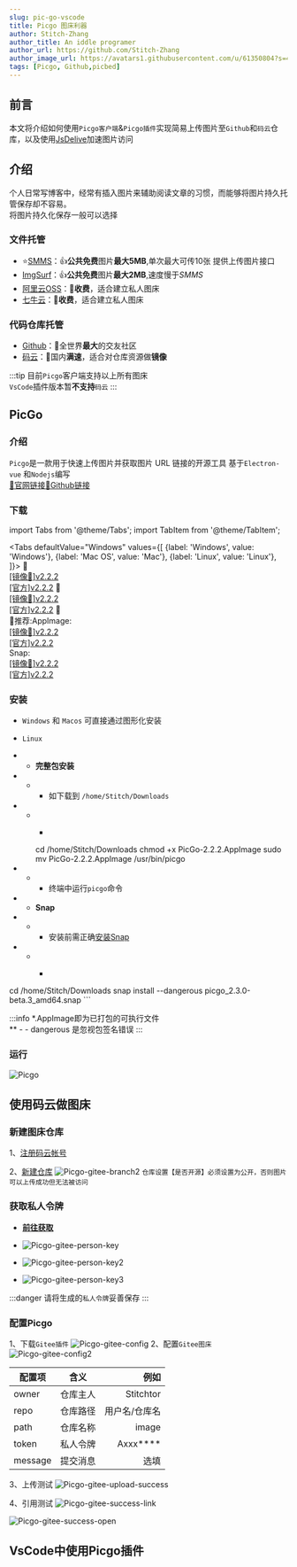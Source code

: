```yaml
---
slug: pic-go-vscode
title: Picgo 图床利器
author: Stitch-Zhang
author_title: An iddle programer
author_url: https://github.com/Stitch-Zhang
author_image_url: https://avatars1.githubusercontent.com/u/61350804?s=460&v=4
tags: [Picgo, Github,picbed]
---
```

## 前言
本文将介绍如何使用`Picgo客户端`&`Picgo插件`实现简易上传图片至`Github`和`码云`仓库，以及使用[JsDelive](https://jsdelivr.com)加速图片访问
<!--truncate-->
## 介绍
个人日常写博客中，经常有插入图片来辅助阅读文章的习惯，而能够将图片持久托管保存却不容易。<br/>将图片持久化保存一般可以选择
### 文件托管
- ⭐[SMMS](https://sm.ms)：👍**公共免费**图片**最大5MB**,单次最大可传10张 提供上传图片接口 
- [ImgSurf](https://imgsurf.com)：👍**公共免费**图片**最大2MB**,速度慢于*SMMS*
- [阿里云OSS](https://https://www.aliyun.com/product/oss)：🤒**收费**，适合建立私人图床
- [七牛云](https://www.qiniu.com/products/kodo)：🤒**收费**，适合建立私人图床
### 代码仓库托管
- [Github](https://github.com)：🎉全世界**最大**的交友社区
- [码云](https://gitee.com)：🎋国内**满速**，适合对仓库资源做**镜像**

:::tip
目前`Picgo`客户端支持以上所有图床<br/>
`VsCode`插件版本暂**不支持**`码云`
:::

## PicGo
### 介绍
`Picgo`是一款用于快速上传图片并获取图片 URL 链接的开源工具
基于`Electron-vue` 和`Nodejs`编写<br/>
[🐼官网链接](https://molunerfinn.com/PicGo/)[👾Github链接](https://github.com/Molunerfinn/PicGo)
### 下载

import Tabs from '@theme/Tabs';
import TabItem from '@theme/TabItem';

<Tabs
  defaultValue="Windows"
  values={[
    {label: 'Windows', value: 'Windows'},
    {label: 'Mac OS', value: 'Mac'},
    {label: 'Linux', value: 'Linux'},
  ]}>
  <TabItem value="Windows">🎴<br/><a href="https://hub.fastgit.org/Molunerfinn/PicGo/releases/download/v2.2.2/PicGo-Setup-2.2.2.exe">[镜像🚀]v2.2.2</a><br/><a href="https://github.com/Molunerfinn/PicGo/releases/download/v2.2.2/PicGo-Setup-2.2.2.exe">[官方]v2.2.2</a></TabItem>
  <TabItem value="Mac">🍎<br/><a href="https://hub.fastgit.org/Molunerfinn/PicGo/releases/download/v2.2.2/PicGo-2.2.2.dmg">[镜像🚀]v2.2.2</a><br/><a href="https://github.com/Molunerfinn/PicGo/releases/download/v2.2.2/PicGo-2.2.2.dmg">[官方]v2.2.2</a></TabItem>
  <TabItem value="Linux">🐧<br/>🌟推荐:AppImage:<br/><a href="">[镜像🚀]v2.2.2</a><br/><a href="https://hub.fastgit.org/Molunerfinn/PicGo/releases/download/v2.2.2/PicGo-2.2.2.AppImage">[官方]v2.2.2</a><br/>Snap:<br/><a href="https://github.com/Molunerfinn/PicGo/releases/download/v2.2.2/PicGo-2.2.2.AppImage">[镜像🚀]v2.2.2</a><br/><a href="https://github.com/Molunerfinn/PicGo/releases/download/v2.2.2/picgo_2.2.2_amd64.snap">[官方]v2.2.2</a></TabItem>
</Tabs>

### 安装

- `Windows` 和 `Macos` 可直接通过图形化安装
- `Linux`
-  -  **完整包安装**
-  - - 如下载到 `/home/Stitch/Downloads` 
- - - ```bash
    cd /home/Stitch/Downloads
    chmod +x PicGo-2.2.2.AppImage
    sudo mv PicGo-2.2.2.AppImage /usr/bin/picgo
        
- - -  终端中运行`picgo`命令
-  - **Snap** 
-  - - 安装前需正确[安装Snap](https://snapcraft.io/docs/installing-snapd) 
- - - ```bash
 cd /home/Stitch/Downloads
 snap install --dangerous picgo_2.3.0-beta.3_amd64.snap 
    ```

:::info
*.AppImage即为已打包的可执行文件<br/>
** - - dangerous 是忽视包签名错误
:::

### 运行
![Picgo](https://cdn.jsdelivr.net/gh/stitch-zhang/blog@master/blog/assets/imgs/Picgo.png)

## 使用码云做图床
### 新建图床仓库
1、[注册码云帐号](https://gitee.com/signup)


2、[新建仓库](https://gitee.com/projects/new)
![Picgo-gitee-branch2](https://cdn.jsdelivr.net/gh/stitch-zhang/blog@master/blog/assets/imgs/Picgo-gitee-branch2.png)
``` 仓库设置【是否开源】必须设置为公开，否则图片可以上传成功但无法被访问 ```

### 获取私人令牌
- [**前往获取**](https://gitee.com/profile/personal_access_tokens)

- ![Picgo-gitee-person-key](https://cdn.jsdelivr.net/gh/stitch-zhang/blog@master/blog/assets/imgs/Picgo-gitee-person-key.png)

- ![Picgo-gitee-person-key2](https://cdn.jsdelivr.net/gh/stitch-zhang/blog@master/blog/assets/imgs/Picgo-gitee-person-key2.png)

- ![Picgo-gitee-person-key3](https://cdn.jsdelivr.net/gh/stitch-zhang/blog@master/blog/assets/imgs/Picgo-gitee-person-key3.png)

:::danger
请将生成的`私人令牌`妥善保存
:::

### 配置Picgo
1、下载`Gitee插件`
![Picgo-gitee-config](https://cdn.jsdelivr.net/gh/stitch-zhang/blog@master/blog/assets/imgs/Picgo-gitee-config.png)
2、配置`Gitee图床`
![Picgo-gitee-config2](https://cdn.jsdelivr.net/gh/stitch-zhang/blog@master/blog/assets/imgs/Picgo-gitee-config2.png)

配置项|含义|例如
--|:--:|--:
owner|仓库主人|Stitchtor
repo|仓库路径|用户名/仓库名
path|仓库名称|image
token|私人令牌|Axxx****
message|提交消息|选填

3、上传测试
![Picgo-gitee-upload-success](https://cdn.jsdelivr.net/gh/stitch-zhang/blog@master/blog/assets/imgs/Picgo-gitee-upload-success.png)

4、引用测试
![Picgo-gitee-success-link](https://cdn.jsdelivr.net/gh/stitch-zhang/blog@master/blog/assets/imgs/Picgo-gitee-success-link.png)

![Picgo-gitee-success-open](https://cdn.jsdelivr.net/gh/stitch-zhang/blog@master/blog/assets/imgs/Picgo-gitee-success-open.png)

## VsCode中使用Picgo插件





